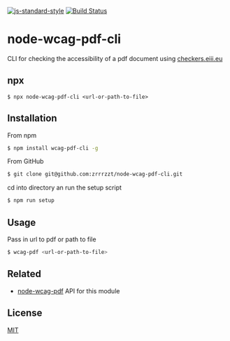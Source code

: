 [![js-standard-style](https://img.shields.io/badge/code%20style-standard-brightgreen.svg?style=flat)](https://github.com/feross/standard)
[![Build Status](https://travis-ci.org/zrrrzzt/node-wcag-pdf-cli.svg?branch=main)](https://travis-ci.org/zrrrzzt/node-wcag-pdf-cli)

# node-wcag-pdf-cli

CLI for checking the accessibility of a pdf document using [checkers.eiii.eu](http://checkers.eiii.eu/)

## npx

```
$ npx node-wcag-pdf-cli <url-or-path-to-file>
```

## Installation

From npm

```sh
$ npm install wcag-pdf-cli -g
```

From GitHub

```sh
$ git clone git@github.com:zrrrzzt/node-wcag-pdf-cli.git
```

cd into directory an run the setup script

```sh
$ npm run setup
```

## Usage

Pass in url to pdf or path to file

```sh
$ wcag-pdf <url-or-path-to-file>
```

## Related

- [node-wcag-pdf](https://github.com/zrrrzzt/node-wcag-pdf) API for this module

## License

[MIT](LICENSE)
